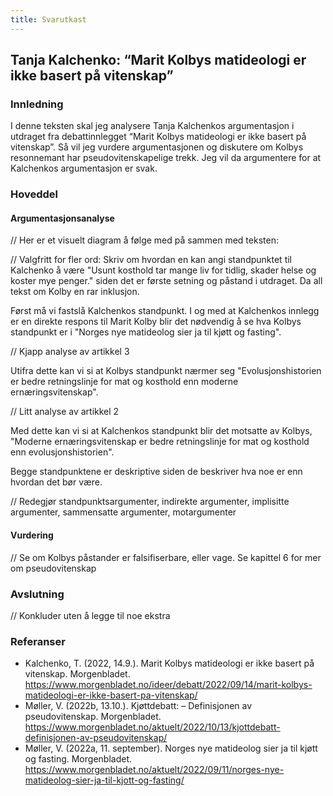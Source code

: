 ```yaml
---
title: Svarutkast
---
```

## Tanja Kalchenko: “Marit Kolbys matideologi er ikke basert på vitenskap”

### Innledning

I denne teksten skal jeg analysere Tanja Kalchenkos argumentasjon i utdraget fra debattinnlegget “Marit Kolbys matideologi er ikke basert på vitenskap”. Så vil jeg vurdere argumentasjonen og diskutere om Kolbys resonnemant har pseudovitenskapelige trekk. Jeg vil da argumentere for at Kalchenkos argumentasjon er svak.

### Hoveddel

#### Argumentasjonsanalyse

// Her er et visuelt diagram å følge med på sammen med teksten:

// Valgfritt for fler ord: Skriv om hvordan en kan angi standpunktet til Kalchenko å være "Usunt kosthold tar mange liv for tidlig, skader helse og koster mye penger." siden det er første setning og påstand i utdraget. Da all tekst om Kolby en rar inklusjon.

Først må vi fastslå Kalchenkos standpunkt.
I og med at Kalchenkos innlegg er en direkte respons til Marit Kolby blir det nødvendig å se hva Kolbys standpunkt er i "Norges nye matideolog sier ja til kjøtt og fasting".

// Kjapp analyse av artikkel 3

Utifra dette kan vi si at Kolbys standpunkt nærmer seg "Evolusjonshistorien er bedre retningslinje for mat og kosthold enn moderne ernæringsvitenskap".

// Litt analyse av artikkel 2

Med dette kan vi si at Kalchenkos standpunkt blir det motsatte av Kolbys, "Moderne ernæringsvitenskap er bedre retningslinje for mat og kosthold enn evolusjonshistorien".

Begge standpunktene er deskriptive siden de beskriver hva noe er enn hvordan det bør være.

// Redegjør standpunktsargumenter, indirekte argumenter, implisitte argumenter, sammensatte argumenter, motargumenter

#### Vurdering

// Se om Kolbys påstander er falsifiserbare, eller vage. Se kapittel 6 for mer om pseudovitenskap

### Avslutning

// Konkluder uten å legge til noe ekstra

### Referanser

- Kalchenko, T. (2022, 14.9.).
Marit Kolbys matideologi er ikke basert på vitenskap.
Morgenbladet.
<https://www.morgenbladet.no/ideer/debatt/2022/09/14/marit-kolbys-matideologi-er-ikke-basert-pa-vitenskap/>
- Møller, V. (2022b, 13.10.).
Kjøttdebatt: – Definisjonen av pseudovitenskap.
Morgenbladet.
<https://www.morgenbladet.no/aktuelt/2022/10/13/kjottdebatt-definisjonen-av-pseudovitenskap/>
- Møller, V. (2022a, 11. september).
Norges nye matideolog sier ja til kjøtt og fasting.
Morgenbladet.
<https://www.morgenbladet.no/aktuelt/2022/09/11/norges-nye-matideolog-sier-ja-til-kjott-og-fasting/>
